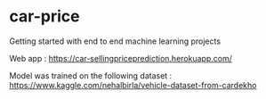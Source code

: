 # car-price
Getting started with end to end machine learning projects


Web app : https://car-sellingpriceprediction.herokuapp.com/   
 
Model was trained on the following dataset : https://www.kaggle.com/nehalbirla/vehicle-dataset-from-cardekho
